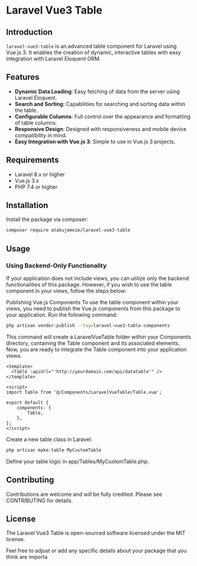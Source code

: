 # Laravel Vue3 Table

## Introduction
`laravel-vue3-table` is an advanced table component for Laravel using Vue.js 3. It enables the creation of dynamic, interactive tables with easy integration with Laravel Eloquent ORM.

## Features
- **Dynamic Data Loading**: Easy fetching of data from the server using Laravel Eloquent.
- **Search and Sorting**: Capabilities for searching and sorting data within the table.
- **Configurable Columns**: Full control over the appearance and formatting of table columns.
- **Responsive Design**: Designed with responsiveness and mobile device compatibility in mind.
- **Easy Integration with Vue.js 3**: Simple to use in Vue.js 3 projects.

## Requirements
- Laravel 8.x or higher
- Vue.js 3.x
- PHP 7.4 or higher

## Installation
Install the package via composer:

```bash
composer require atakujemnie/laravel-vue3-table
```
## Usage
### Using Backend-Only Functionality
If your application does not include views, you can utilize only the backend functionalities of this package. However, if you wish to use the table component in your views, follow the steps below:

Publishing Vue.js Components
To use the table component within your views, you need to publish the Vue.js components from this package to your application. Run the following command:

```bash
php artisan vendor:publish --tag=laravel-vue3-table-components
```
This command will create a LaravelVueTable folder within your Components directory, containing the Table component and its associated elements. Now, you are ready to integrate the Table component into your application views.

```vue
<template>
  <Table :apiUrl="'http://yourdomain.com/api/datatable'" />
</template>

<script>
import Table from '@/Components/LaravelVueTable/Table.vue';

export default {
    components: {
        Table,
    },
};
</script>
```


Create a new table class in Laravel:
```bash
php artisan make:table MyCustomTable
```
Define your table logic in app/Tables/MyCustomTable.php.

## Contributing
Contributions are welcome and will be fully credited. Please see CONTRIBUTING for details.

## License
The Laravel Vue3 Table is open-sourced software licensed under the MIT license.


Feel free to adjust or add any specific details about your package that you think are importa
